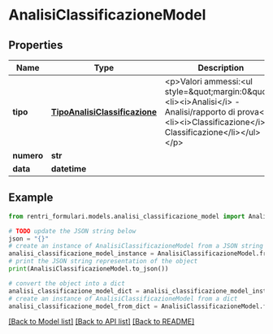 # AnalisiClassificazioneModel


## Properties

Name | Type | Description | Notes
------------ | ------------- | ------------- | -------------
**tipo** | [**TipoAnalisiClassificazione**](TipoAnalisiClassificazione.md) | &lt;p&gt;Valori ammessi:&lt;ul style&#x3D;\&quot;margin:0\&quot;&gt;&lt;li&gt;&lt;i&gt;Analisi&lt;/i&gt; - Analisi/rapporto di prova&lt;/li&gt;&lt;li&gt;&lt;i&gt;Classificazione&lt;/i&gt; - Classificazione&lt;/li&gt;&lt;/ul&gt;&lt;/p&gt; | [optional] 
**numero** | **str** |  | [optional] 
**data** | **datetime** |  | [optional] 

## Example

```python
from rentri_formulari.models.analisi_classificazione_model import AnalisiClassificazioneModel

# TODO update the JSON string below
json = "{}"
# create an instance of AnalisiClassificazioneModel from a JSON string
analisi_classificazione_model_instance = AnalisiClassificazioneModel.from_json(json)
# print the JSON string representation of the object
print(AnalisiClassificazioneModel.to_json())

# convert the object into a dict
analisi_classificazione_model_dict = analisi_classificazione_model_instance.to_dict()
# create an instance of AnalisiClassificazioneModel from a dict
analisi_classificazione_model_from_dict = AnalisiClassificazioneModel.from_dict(analisi_classificazione_model_dict)
```
[[Back to Model list]](../README.md#documentation-for-models) [[Back to API list]](../README.md#documentation-for-api-endpoints) [[Back to README]](../README.md)


